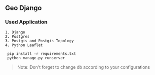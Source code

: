 ## Geo Django

### Used Application
    1. Django
    2. Postgres
    3. Postgis and Postgis Topology
    4. Python Leaflet


```
 pip install -r requirements.txt
 python manage.py runserver
```

> Note: Don't forget to change db according to your configurations